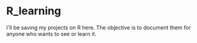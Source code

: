 # R_learning

I'll be saving my projects on R here.
The objective is to document them for anyone who wants to see or learn it.
